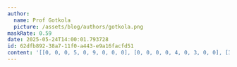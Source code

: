 ```yaml
---
author:
  name: Prof Gotkola
  picture: /assets/blog/authors/gotkola.png
maskRate: 0.59
date: 2025-05-24T14:00:01.793728
id: 62dfb892-38a7-11f0-a443-e9a16facfd51
content: '[[0, 0, 0, 5, 0, 9, 0, 0, 0], [0, 0, 0, 0, 4, 0, 3, 0, 0], [3, 0, 0, 1, 6, 8, 0, 0, 0], [8, 0, 0, 9, 0, 4, 0, 0, 3], [5, 0, 1, 0, 2, 0, 9, 0, 0], [0, 9, 4, 0, 8, 0, 2, 0, 5], [4, 1, 3, 0, 0, 0, 0, 0, 2], [0, 0, 0, 4, 0, 5, 1, 3, 0], [9, 0, 0, 0, 1, 3, 0, 4, 8]]'
---
```

